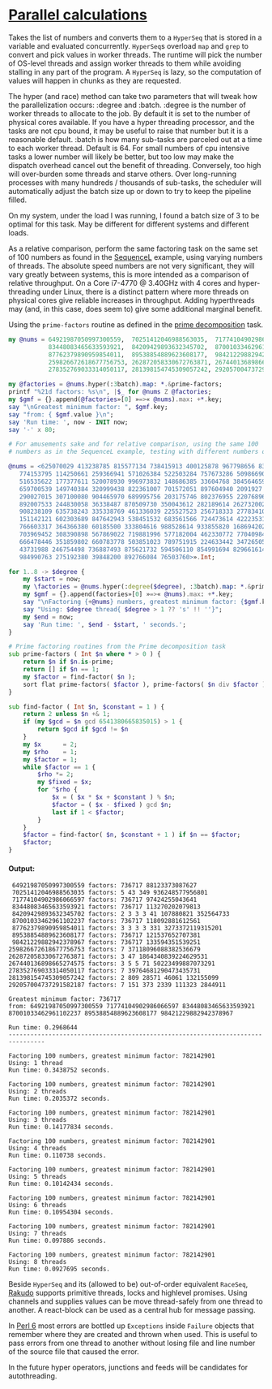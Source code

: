 [1]: https://rosettacode.org/wiki/Parallel_calculations

# [Parallel calculations][1]

Takes the list of numbers and converts them to a `HyperSeq` that is stored in a variable and evaluated concurrently. `HyperSeq`s overload `map` and `grep` to convert and pick values in worker threads. The runtime will pick the number of OS-level threads and assign worker threads to them while avoiding stalling in any part of the program. A `HyperSeq` is lazy, so the computation of values will happen in chunks as they are requested.



The hyper (and race) method can take two parameters that will tweak how the parallelization occurs:&#160;:degree and&#160;:batch.&#160;:degree is the number of worker threads to allocate to the job. By default it is set to the number of physical cores available. If you have a hyper threading processor, and the tasks are not cpu bound, it may be useful to raise that number but it is a reasonable default.&#160;:batch is how many sub-tasks are parceled out at a time to each worker thread. Default is 64. For small numbers of cpu intensive tasks a lower number will likely be better, but too low may make the dispatch overhead cancel out the benefit of threading. Conversely, too high will over-burden some threads and starve others. Over long-running processes with many hundreds / thousands of sub-tasks, the scheduler will automatically adjust the batch size up or down to try to keep the pipeline filled.



On my system, under the load I was running, I found a batch size of 3 to be optimal for this task. May be different for different systems and different loads.



As a relative comparison, perform the same factoring task on the same set of 100 numbers as found in the [SequenceL](https://rosettacode.org/wiki/Parallel_calculations#SequenceL) example, using varying numbers of threads. The absolute speed numbers are not very significant, they will vary greatly between systems, this is more intended as a comparison of relative throughput. On a Core i7-4770 @ 3.40GHz with 4 cores and hyper-threading under Linux, there is a distinct pattern where more threads on physical cores give reliable increases in throughput. Adding hyperthreads may (and, in this case, does seem to) give some additional marginal benefit.



Using the `prime-factors` routine as defined in the [prime decomposition](https://rosettacode.org/wiki/Prime_decomposition#Raku) task.

```raku
my @nums = 64921987050997300559,  70251412046988563035,  71774104902986066597,
           83448083465633593921,  84209429893632345702,  87001033462961102237,
           87762379890959854011,  89538854889623608177,  98421229882942378967,
           259826672618677756753, 262872058330672763871, 267440136898665274575,
           278352769033314050117, 281398154745309057242, 292057004737291582187;

my @factories = @nums.hyper(:3batch).map: *.&prime-factors;
printf "%21d factors: %s\n", |$_ for @nums Z @factories;
my $gmf = {}.append(@factories»[0] »=>« @nums).max: +*.key;
say "\nGreatest minimum factor: ", $gmf.key;
say "from: { $gmf.value }\n";
say 'Run time: ', now - INIT now;
say '-' x 80;

# For amusements sake and for relative comparison, using the same 100
# numbers as in the SequenceL example, testing with different numbers of threads.

@nums = <625070029 413238785 815577134 738415913 400125878 967798656 830022841
   774153795 114250661 259366941 571026384 522503284 757673286 509866901 6303092
   516535622 177377611 520078930 996973832 148686385 33604768 384564659 95268916
   659700539 149740384 320999438 822361007 701572051 897604940 2091927 206462079
   290027015 307100080 904465970 689995756 203175746 802376955 220768968 433644101
   892007533 244830058 36338487 870509730 350043612 282189614 262732002 66723331
   908238109 635738243 335338769 461336039 225527523 256718333 277834108 430753136
   151142121 602303689 847642943 538451532 683561566 724473614 422235315 921779758
   766603317 364366380 60185500 333804616 988528614 933855820 168694202 219881490
   703969452 308390898 567869022 719881996 577182004 462330772 770409840 203075270
   666478446 351859802 660783778 503851023 789751915 224633442 347265052 782142901
   43731988 246754498 736887493 875621732 594506110 854991694 829661614 377470268
   984990763 275192380 39848200 892766084 76503760>».Int;

for 1..8 -> $degree {
    my $start = now;
    my \factories = @nums.hyper(:degree($degree), :3batch).map: *.&prime-factors;
    my $gmf = {}.append(factories»[0] »=>« @nums).max: +*.key;
    say "\nFactoring {+@nums} numbers, greatest minimum factor: {$gmf.key}";
    say "Using: $degree thread{ $degree > 1 ?? 's' !! ''}";
    my $end = now;
    say 'Run time: ', $end - $start, ' seconds.';
}

# Prime factoring routines from the Prime decomposition task
sub prime-factors ( Int $n where * > 0 ) {
    return $n if $n.is-prime;
    return [] if $n == 1;
    my $factor = find-factor( $n );
    sort flat prime-factors( $factor ), prime-factors( $n div $factor );
}

sub find-factor ( Int $n, $constant = 1 ) {
    return 2 unless $n +& 1;
    if (my $gcd = $n gcd 6541380665835015) > 1 {
        return $gcd if $gcd != $n
    }
    my $x      = 2;
    my $rho    = 1;
    my $factor = 1;
    while $factor == 1 {
        $rho *= 2;
        my $fixed = $x;
        for ^$rho {
            $x = ( $x * $x + $constant ) % $n;
            $factor = ( $x - $fixed ) gcd $n;
            last if 1 < $factor;
        }
    }
    $factor = find-factor( $n, $constant + 1 ) if $n == $factor;
    $factor;
}
```

#### Output:
```
 64921987050997300559 factors: 736717 88123373087627
 70251412046988563035 factors: 5 43 349 936248577956801
 71774104902986066597 factors: 736717 97424255043641
 83448083465633593921 factors: 736717 113270202079813
 84209429893632345702 factors: 2 3 3 3 41 107880821 352564733
 87001033462961102237 factors: 736717 118092881612561
 87762379890959854011 factors: 3 3 3 3 331 3273372119315201
 89538854889623608177 factors: 736717 121537652707381
 98421229882942378967 factors: 736717 133594351539251
259826672618677756753 factors: 7 37118096088382536679
262872058330672763871 factors: 3 47 1864340839224629531
267440136898665274575 factors: 3 5 5 71 50223499887073291
278352769033314050117 factors: 7 39764681290473435731
281398154745309057242 factors: 2 809 28571 46061 132155099
292057004737291582187 factors: 7 151 373 2339 111323 2844911

Greatest minimum factor: 736717
from: 64921987050997300559 71774104902986066597 83448083465633593921 87001033462961102237 89538854889623608177 98421229882942378967

Run time: 0.2968644
--------------------------------------------------------------------------------

Factoring 100 numbers, greatest minimum factor: 782142901
Using: 1 thread
Run time: 0.3438752 seconds.

Factoring 100 numbers, greatest minimum factor: 782142901
Using: 2 threads
Run time: 0.2035372 seconds.

Factoring 100 numbers, greatest minimum factor: 782142901
Using: 3 threads
Run time: 0.14177834 seconds.

Factoring 100 numbers, greatest minimum factor: 782142901
Using: 4 threads
Run time: 0.110738 seconds.

Factoring 100 numbers, greatest minimum factor: 782142901
Using: 5 threads
Run time: 0.10142434 seconds.

Factoring 100 numbers, greatest minimum factor: 782142901
Using: 6 threads
Run time: 0.10954304 seconds.

Factoring 100 numbers, greatest minimum factor: 782142901
Using: 7 threads
Run time: 0.097886 seconds.

Factoring 100 numbers, greatest minimum factor: 782142901
Using: 8 threads
Run time: 0.0927695 seconds.
```


Beside `HyperSeq` and its (allowed to be) out-of-order equivalent `RaceSeq`, [Rakudo](https://rosettacode.org/wiki/Rakudo) supports primitive threads, locks and highlevel promises. Using channels and supplies values can be move thread-safely from one thread to another. A react-block can be used as a central hub for message passing.



In [Perl 6](https://rosettacode.org/wiki/Perl_6) most errors are bottled up `Exceptions` inside `Failure` objects that remember where they are created and thrown when used. This is useful to pass errors from one thread to another without losing file and line number of the source file that caused the error.



In the future hyper operators, junctions and feeds will be candidates for autothreading.
